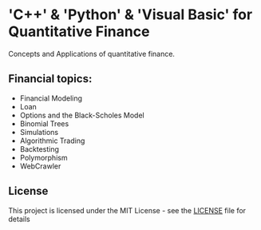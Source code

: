 # 'C++' & 'Python' & 'Visual Basic' for Quantitative Finance

Concepts and Applications of quantitative finance.


## Financial topics: 

- Financial Modeling
- Loan
- Options and the Black-Scholes Model
- Binomial Trees
- Simulations
- Algorithmic Trading
- Backtesting
- Polymorphism
- WebCrawler


## License
This project is licensed under the MIT License - see the [LICENSE](LICENSE) file for details
